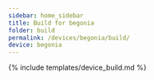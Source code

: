 ```yaml
---
sidebar: home_sidebar
title: Build for begonia
folder: build
permalink: /devices/begonia/build/
device: begonia
---
```

{% include templates/device_build.md %}
